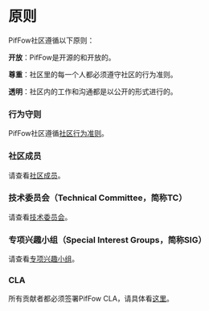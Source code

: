# 原则

PifFow社区遵循以下原则：

**开放**：PifFow是开源的和开放的。

**尊重**：社区里的每一个人都必须遵守社区的行为准则。

**透明**：社区内的工作和沟通都是以公开的形式进行的。

### 行为守则

PifFow社区遵循[社区行为准则](https://github.com/cas-bigdatalab/piflow/blob/master/Governance/PiFlow%E7%A4%BE%E5%8C%BA%E8%A1%8C%E4%B8%BA%E5%AE%88%E5%88%99.md)。


### 社区成员

请查看[社区成员](https://github.com/cas-bigdatalab/piflow/blob/master/Governance/%E7%A4%BE%E5%8C%BA%E6%88%90%E5%91%98.md)。


### 技术委员会（Technical Committee，简称TC）

请查看[技术委员会](https://github.com/cas-bigdatalab/piflow/blob/master/Governance/%E6%8A%80%E6%9C%AF%E5%A7%94%E5%91%98%E4%BC%9A.md)。


### 专项兴趣小组（Special Interest Groups，简称SIG）

请查看[专项兴趣小组](https://github.com/cas-bigdatalab/piflow/blob/master/Governance/%E4%B8%93%E9%A1%B9%E5%85%B4%E8%B6%A3%E5%B0%8F%E7%BB%84.md)。

### CLA

所有贡献者都必须签署PifFow CLA，请具体看[这里](https://github.com/cas-bigdatalab/piflow/blob/master/Governance/image-20211118094103884.png](https://github.com/cas-bigdatalab/piflow/blob/master/Governance/%CF%80Flow_Open_Source_Individual_CLA.docx)https://github.com/cas-bigdatalab/piflow/blob/master/Governance/%CF%80Flow_Open_Source_Individual_CLA.docx)。

